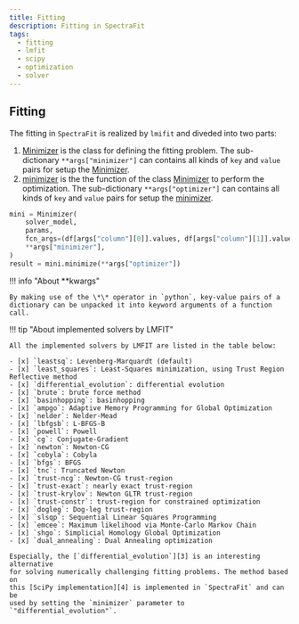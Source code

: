 ```yaml
---
title: Fitting
description: Fitting in SpectraFit
tags:
  - fitting
  - lmfit
  - scipy
  - optimization
  - solver
---
```


## Fitting

The fitting in `SpectraFit` is realized by `lmifit` and diveded into two parts:

1. [Minimizer][1] is the class for defining the fitting problem. The
   sub-dictionary `**args["minimizer"]` can contains all kinds of `key` and
   `value` pairs for setup the [Minimizer][1].
2. [minimizer][2] is the the function of the class [Minimizer][1] to perform the
   optimization. The sub-dictionary `**args["optimizer"]` can contains all kinds
   of `key` and `value` pairs for setup the [minimizer][2].

```python
mini = Minimizer(
    solver_model,
    params,
    fcn_args=(df[args["column"][0]].values, df[args["column"][1]].values),
    **args["minimizer"],
)
result = mini.minimize(**args["optimizer"])
```

!!! info "About \*\*kwargs"

    By making use of the \*\* operator in `python`, key-value pairs of a
    dictionary can be unpacked it into keyword arguments of a function call.

!!! tip "About implemented solvers by LMFIT"

    All the implemented solvers by LMFIT are listed in the table below:

    - [x] `leastsq`: Levenberg-Marquardt (default)
    - [x] `least_squares`: Least-Squares minimization, using Trust Region Reflective method
    - [x] `differential_evolution`: differential evolution
    - [x] `brute`: brute force method
    - [x] `basinhopping`: basinhopping
    - [x] `ampgo`: Adaptive Memory Programming for Global Optimization
    - [x] `nelder`: Nelder-Mead
    - [x] `lbfgsb`: L-BFGS-B
    - [x] `powell`: Powell
    - [x] `cg`: Conjugate-Gradient
    - [x] `newton`: Newton-CG
    - [x] `cobyla`: Cobyla
    - [x] `bfgs`: BFGS
    - [x] `tnc`: Truncated Newton
    - [x] `trust-ncg`: Newton-CG trust-region
    - [x] `trust-exact`: nearly exact trust-region
    - [x] `trust-krylov`: Newton GLTR trust-region
    - [x] `trust-constr`: trust-region for constrained optimization
    - [x] `dogleg`: Dog-leg trust-region
    - [x] `slsqp`: Sequential Linear Squares Programming
    - [x] `emcee`: Maximum likelihood via Monte-Carlo Markov Chain
    - [x] `shgo`: Simplicial Homology Global Optimization
    - [x] `dual_annealing`: Dual Annealing optimization

    Especially, the [`differential_evolution`][3] is an interesting alternative
    for solving numerically challenging fitting problems. The method based on
    this [SciPy implementation][4] is implemented in `SpectraFit` and can be
    used by setting the `minimizer` parameter to `"differential_evolution"`.

[1]: https://lmfit.github.io/lmfit-py/fitting.html?highlight=minimizer#lmfit.minimizer.Minimizer
[2]: https://lmfit.github.io/lmfit-py/fitting.html?highlight=minimize
[3]: https://en.wikipedia.org/wiki/Differential_evolution
[4]: https://docs.scipy.org/doc/scipy/reference/generated/scipy.optimize.differential_evolution.html
